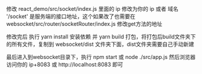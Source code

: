 修改 react_demo/src/socket/index.js 里面的 ip 修改为你的 ip 或者 域名
'/socket' 是服务端的接口地址，这个如果改了也需要在 websocket/src/router/socketRouter/index.js 修改get方法的地址



修改完后 执行 yarn install 安装依赖 并 yarn build 打包，将打包后build文件夹下的所有文件，复制到 websocket/dist 文件夹下面，dist文件夹需要自己手动新建



最后进入到websocket目录下，执行 npm start 或 node ./src/app.js 然后浏览器访问你的 ip+8083 或 http://localhost:8083 即可
